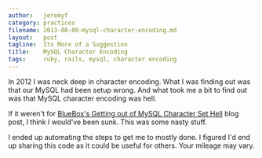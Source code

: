 ```yaml
---
author:   jeremyf
category: practices
filename: 2013-08-09-mysql-character-encoding.md
layout:   post
tagline:  Its More of a Suggestion
title:    MySQL Character Encoding
tags:     ruby, rails, mysql, character encoding
---
```


In 2012 I was neck deep in character encoding.
What I was finding out was that our MySQL had been setup wrong.
And what took me a bit to find out was that MySQL character encoding was hell.

If it weren't for [BlueBox's Getting out of MySQL Character Set Hell](http://www.bluebox.net/about/blog/2009/07/mysql_encoding/) blog post, I think I would've been sunk.
This was some nasty stuff.

I ended up automating the steps to get me to mostly done.
I figured I'd end up sharing this code as it could be useful for others.
Your mileage may vary.

<script src="https://gist.github.com/jeremyf/6193878.js"></script>
